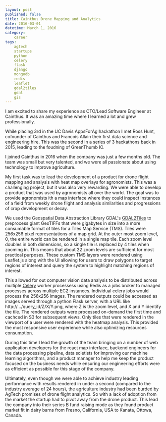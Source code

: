 ```yaml
---
layout: post
published: false
title: Cainthus Drone Mapping and Analytics
date: 2016-03-01
datetime: March 1, 2016
category:
    career
tags:
    agtech
    startups
    python
    celery
    flask
    django
    mongodb
    redis
    leaflet
    gdal2tiles
    gdal
    gis
---
```


I am excited to share my experience as CTO/Lead Software Engineer at Cainthus. It was an amazing time where I learned a lot and grew professionally.

While placing 3rd in the UC Davis AppsForAg hackathon I met Ross Hunt, cofounder of Cainthus and Francois Allain their first data science and engineering hire. This was the second in a series of 3 hackathons back in 2015, leading to the foudning of GreenThumb IO.

I joined Cainthus in 2016 when the company was just a few months old. The team was small but very talented, and we were all passionate about using technology to improve agriculture.

My first task was to lead the development of a product for drone flight mapping and analysis with heat map overlays for agronomists. This was a challenging project, but it was also very rewarding. We were able to develop a product that was used by agronomists all over the world. The goal was to provide agronomists ith a map interface where they could inspect instances of a field from weekly drone flight and analysis similarities and progressions of crop development or decay.

We used the Geospatial Data Abstraction Library GDAL's [GDAL2Tiles](https://gdal.org/programs/gdal2tiles.html) to preprocess giant GeoTIFFs that were gigabytes in size into a more consumable format of tiles for a Tiles Map Service (TMS). Tiles were 256x256 pixel representations of a map grid. At the outer most zoom level, 0, the entire world can be rendered in a single map tile. Each zoom level doubles in both dimensions, so a single tile is replaced by 4 tiles when zooming in. This means that about 22 zoom levels are sufficient for most practical purposes. These custom TMS layers were rendered using Leaflet.js along with the UI allowing for users to draw polygons to target regions of interest and query the system to highlight matching regions of interest.

This allowed for out computer vision data analysis to be distributed across multiple [Celery](https://docs.celeryq.dev/en/stable/getting-started/introduction.html) worker processess using Redis as a jobs broker to managed processes across multiple EC2 instances. Individual celery jobs would process the 256x256 images. The rendered outputs could be accessed as images served through a python Flask server, with a URL like http://.../query_id/Z/X/Y.png, where Z is the zoom level, and X and Y identify the tile. The rendered outputs were processed on-demand the first time and cachced in S3 for subsequent views. Only tiles that were rendered in the viewport of a user were rendered with the heatmap analysis. This provided the most responsive user experience while also optimizing resources consumption.

During this time I lead the growth of the team bringing on a number of web application developers for the react map interface, backend engineers for the data processing pipeline, data scietists for improving our machine learning algorithms, and a product manager to help me keep the product focused on the business needs while ensuring our engineering efforts were as efficient as possible for this stage of the company.

Ultimately, even though we were able to achieve industry leading performance with results rendered in under a second (compared to the industry average of 24 hours), the agriculture industry had been burded by AgTech promises of drone flight analytics. So with a lack of adoption from the market the startup had to pivot away from the drone product. This lead the company into their series B fund raising mode as they found product market fit in dairy barns from Fresno, California, USA to Kanata, Ottowa, Canada.